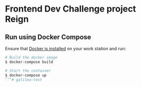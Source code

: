 # Frontend Dev Challenge project Reign

## Run using Docker Compose

Ensure that [Docker is installed](https://docs.docker.com/engine/install) on your work station and run:

```bash
# Build the docker image
$ docker-compose build

# Start the container
$ docker-compose up
```# galilea-test
